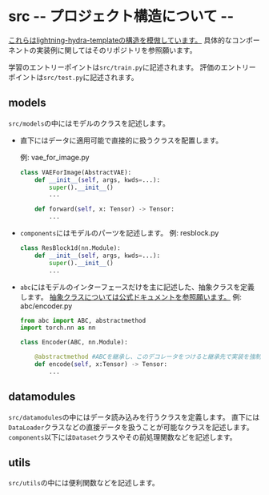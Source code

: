 # src -- プロジェクト構造について --

[これらはlightning-hydra-templateの構造を模倣しています。](https://github.com/ashleve/lightning-hydra-template)
具体的なコンポーネントの実装例に関してはそのリポジトリを参照願います。

学習のエントリーポイントは`src/train.py`に記述されます。
評価のエントリーポイントは`src/test.py`に記述されます。

## models

`src/models`の中にはモデルのクラスを記述します。

- 直下にはデータに適用可能で直接的に扱うクラスを配置します。

  例: vae_for_image.py

  ```py
  class VAEForImage(AbstractVAE):
      def __init__(self, args, kwds=...):
          super().__init__()
          ...

      def forward(self, x: Tensor) -> Tensor:
          ...
  ```

- `components`にはモデルのパーツを記述します。
  例: resblock.py

  ```py
  class ResBlock1d(nn.Module):
      def __init__(self, args, kwds=...):
          super().__init__()
          ...

  ```

- `abc`にはモデルのインターフェースだけを主に記述した、抽象クラスを定義します。
  [抽象クラスについては公式ドキュメントを参照願います。](https://docs.python.org/ja/3/library/abc.html)
  例: abc/encoder.py

  ```py
  from abc import ABC, abstractmethod
  import torch.nn as nn

  class Encoder(ABC, nn.Module):

      @abstractmethod #ABCを継承し、このデコレータをつけると継承先で実装を強制できる
      def encode(self, x:Tensor) -> Tensor:
          ...

  ```

## datamodules

`src/datamodules`の中にはデータ読み込みを行うクラスを定義します。
直下には`DataLoader`クラスなどの直接データを扱うことが可能なクラスを記述します。
`components`以下には`Dataset`クラスやその前処理関数などを記述します。

## utils

`src/utils`の中には便利関数などを記述します。

